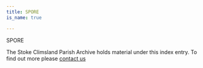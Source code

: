 ```yaml
---
title: SPORE
is_name: true

---
```


SPORE


The Stoke Climsland Parish Archive holds material under this index entry. To find out more please [contact us](/contact/)

